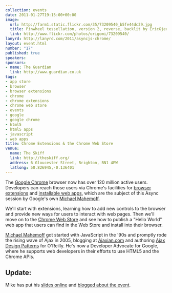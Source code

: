 ```yaml
---
collection: events
date: 2011-01-27T19:15:00+00:00
image: 
  url: http://farm1.static.flickr.com/35/73209540_b5fe44dc39.jpg
  title: Pinwheel tessellation, version 2, reverse, backlit by EricGjerde, on Flickr
  link: http://www.flickr.com/photos/origomi/73209540/
lanyrd: http://lanyrd.com/2011/asyncjs-chrome/
layout: event.html
number: "17"
published: true
speakers: 
sponsors:
- name: The Guardian
  link: http://www.guardian.co.uk
tags: 
- app store
- browser
- browser extensions
- chrome
- chrome extensions
- chrome web store
- events
- google
- google chrome
- html5
- html5 apps
- javascript
- web apps
title: Chrome Extensions & the Chrome Web Store
venue: 
  name: The Skiff
  link: http://theskiff.org/
  address: 6 Gloucester Street, Brighton, BN1 4EW
  latlong: 50.826945,-0.136401
---
```


<p class="summary">The <a href="http://www.google.com/chrome">Google Chrome</a> browser now has over 120 million active users. Developers can reach those users via Chrome's facilities for <a href="https://chrome.google.com/extensions/">browser extensions</a> and <a href="http://www.google.com/chrome/intl/en/more/webstore.html">installable web apps</a>, which are the subject of this Async session by Google's own <a href="http://twitter.com/mahemoff">Michael Mahemoff</a>.</p>

<p>We'll start with extensions, learning how to add new controls to the browser and provide new ways for users to interact with web pages. Then we'll move on to the <a href="https://chrome.google.com/webstore">Chrome Web Store</a> and see how to publish a "Hello World" web app that users can find in the Web Store and install into their browser.</p>

<p><a href="http://mahemoff.com">Michael Mahemoff</a> got started with JavaScript in the '90s and promptly rode the rising wave of Ajax in 2005, blogging at <a href="http://ajaxian.com">Ajaxian.com</a> and authoring <a href="http://oreilly.com/catalog/9780596101800/">Ajax Design Patterns</a> for O'Reilly. He's now a Developer Advocate for Google, where he supports web developers in their efforts to use HTML5 and the Chrome APIs.</p>

<h2>Update:</h2>
<p>Mike has put his <a href="http://prez.mahemoff.com/async-chrome">slides online</a> and <a href="http://softwareas.com/asyncjs-talk-on-chrome-extensions-and-chrome-web-store">blogged about the event</a>.</p>
